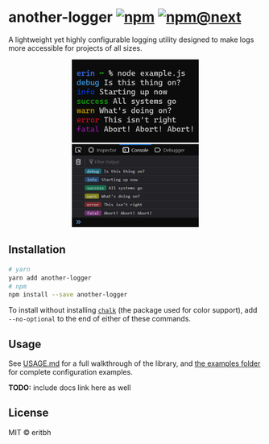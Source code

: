 # another-logger [![npm](https://img.shields.io/npm/v/another-logger.svg)](https://www.npmjs.com/package/another-logger) [![npm@next](https://img.shields.io/npm/v/another-logger/next.svg)](https://www.npmjs.com/package/another-logger/v/next)

A lightweight yet highly configurable logging utility designed to make logs more accessible for projects of all sizes.

<p align="center">
<img alt="Example screenshot 1" src=".github/screenshots/windows-terminal.png" width="252">
<img alt="Example screenshot 2" src=".github/screenshots/firefox-devtools.png" width="252">
</p>

## Installation

```bash
# yarn
yarn add another-logger
# npm
npm install --save another-logger
```

To install without installing [`chalk`](https://npmjs.com/package/chalk) (the package used for color support), add `--no-optional` to the end of either of these commands.

## Usage

See [USAGE.md](/USAGE.md) for a full walkthrough of the library, and [the examples folder](/example) for complete configuration examples.

**TODO:** include docs link here as well

## License

MIT &copy; eritbh
